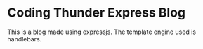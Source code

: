 # Coding Thunder Express Blog

This is a blog made using expressjs. The template engine used is handlebars.